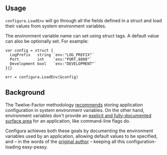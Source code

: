 Usage
-----

`configura.LoadEnv` will go through all the fields defined in a struct and load their values from system environment variables.

The environment variable name can set using struct tags. A default value can also be optionally set. For example:

```
var config = struct {
  LogPrefix   string `env:"LOG_PREFIX"`
  Port        int    `env:"PORT,8888"`
  Development bool   `env:"DEVELOPMENT"`
}{}

err = configura.LoadEnv(&config)
```


Background
----------

The Twelve-Factor methodology [recommends](http://12factor.net/config) storing application configuration in system environment variables. On the other hand, environment variables don't provide an [explicit and fully-documented surface area](http://peter.bourgon.org/go-in-production/#configuration) for an application, like command-line flags do.

Configura achieves both these goals by documenting the environment variables used by an application, allowing default values to be specified, and – in the words of the [original author](https://github.com/agonzalezro/configura) – keeping all this configuration-loading easy-peasy.
